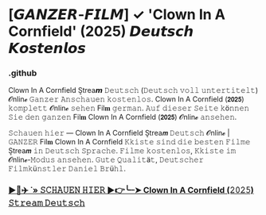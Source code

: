 # [𝙂𝘼𝙉𝙕𝙀𝙍-𝙁𝙄𝙇𝙈] ✓ 'Clown In A Cornfield' (2025) 𝘿𝙚𝙪𝙩𝙨𝙘𝙝 𝙆𝙤𝙨𝙩𝙚𝙣𝙡𝙤𝙨

### .github 

Clown In A Cornfield S͎trea𝙢 𝙳𝚎𝚞𝚝𝚜𝚌𝚑 (𝙳𝚎𝚞𝚝𝚜𝚌𝚑 𝚟𝚘𝚕𝚕 𝚞𝚗𝚝𝚎𝚛𝚝𝚒𝚝𝚎𝚕𝚝) 𝓞nlin𝓮 𝙶𝚊𝚗𝚣𝚎𝚛 𝙰𝚗𝚜𝚌𝚑𝚊𝚞𝚎𝚗 𝚔𝚘𝚜𝚝𝚎𝚗𝚕𝚘𝚜. Clown In A Cornfield (𝟮𝟬𝟮𝟱) 𝚔𝚘𝚖𝚙𝚕𝚎𝚝𝚝 𝓞nlin𝓮 𝚜𝚎𝚑𝚎𝚗 Fil𝐦 𝚐𝚎𝚛𝚖𝚊𝚗. 𝙰𝚞𝚏 𝚍𝚒𝚎𝚜𝚎𝚛 𝚂𝚎𝚒𝚝𝚎 𝚔ö𝚗𝚗𝚎𝚗 𝚂𝚒𝚎 𝚍𝚎𝚗 𝚐𝚊𝚗𝚣𝚎𝚗 Fil𝐦 Clown In A Cornfield (𝟮𝟬𝟮𝟱) 𝓞nlin𝓮 𝚊𝚗𝚜𝚎𝚑𝚎𝚗.

𝚂𝚌𝚑𝚊𝚞𝚎𝚗 𝚑𝚒𝚎𝚛 ― Clown In A Cornfield S͎trea𝙢 𝙳𝚎𝚞𝚝𝚜𝚌𝚑 𝓞nlin𝓮 | 𝙶𝙰𝙽𝚉𝙴𝚁 Fil𝐦 Clown In A Cornfield 𝙺𝚔𝚒𝚜𝚝𝚎 𝚜𝚒𝚗𝚍 𝚍𝚒𝚎 𝚋𝚎𝚜𝚝𝚎𝚗 𝙵𝚒𝚕𝚖𝚎 S͎trea𝙢 𝚒𝚗 𝙳𝚎𝚞𝚝𝚜𝚌𝚑 𝚂𝚙𝚛𝚊𝚌𝚑𝚎. 𝙵𝚒𝚕𝚖𝚎 𝚔𝚘𝚜𝚝𝚎𝚗𝚕𝚘𝚜, 𝙺𝚔𝚒𝚜𝚝𝚎 𝚒𝚖 𝓞nlin𝓮-𝙼𝚘𝚍𝚞𝚜 𝚊𝚗𝚜𝚎𝚑𝚎𝚗. 𝙶𝚞𝚝𝚎 𝚀𝚞𝚊𝚕𝚒𝚝ä𝚝, 𝙳𝚎𝚞𝚝𝚜𝚌𝚑𝚎𝚛 𝙵𝚒𝚕𝚖𝚔ü𝚗𝚜𝚝𝚕𝚎𝚛 𝙳𝚊𝚗𝚒𝚎𝚕 𝙱𝚛ü𝚑𝚕.

### [▶️🔹✈️ ˙» 𝚂𝙲𝙷𝙰𝚄𝙴𝙽 𝙷𝙸𝙴𝚁 ▶️👉️╰┈➤ Clown In A Cornfield (𝟸𝟶𝟸𝟻) 𝚂𝚝𝚛𝚎𝚊𝚖 𝙳𝚎𝚞𝚝𝚜𝚌𝚑](https://t.co/701oBZ1ocW)
